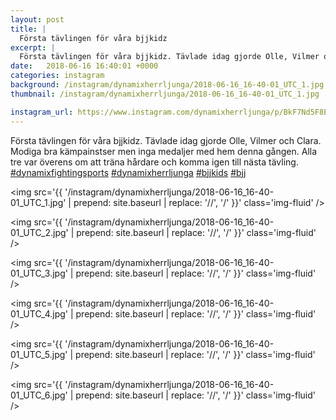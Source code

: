 ```yaml
---
layout: post
title: |
  Första tävlingen för våra bjjkidz
excerpt: |
  Första tävlingen för våra bjjkidz. Tävlade idag gjorde Olle, Vilmer och Clara. Modiga bra kämpainstser men inga medaljer med hem denna gången. Alla tre var överens om att träna hårdare och komma igen till nästa tävling.    
date:   2018-06-16 16:40:01 +0000
categories: instagram
background: /instagram/dynamixherrljunga/2018-06-16_16-40-01_UTC_1.jpg
thumbnail: /instagram/dynamixherrljunga/2018-06-16_16-40-01_UTC_1.jpg

instagram_url: https://www.instagram.com/dynamixherrljunga/p/BkF7Nd5F8E2
---
```

Första tävlingen för våra bjjkidz. Tävlade idag gjorde Olle, Vilmer och Clara. Modiga bra kämpainstser men inga medaljer med hem denna gången. Alla tre var överens om att träna hårdare och komma igen till nästa tävling. [#dynamixfightingsports](https://www.instagram.com/explore/tags/dynamixfightingsports/) [#dynamixherrljunga](https://www.instagram.com/explore/tags/dynamixherrljunga/) [#bjjkids](https://www.instagram.com/explore/tags/bjjkids/) [#bjj](https://www.instagram.com/explore/tags/bjj/)



<img src='{{ '/instagram/dynamixherrljunga/2018-06-16_16-40-01_UTC_1.jpg' | prepend: site.baseurl | replace: '//', '/' }}' class='img-fluid' />


<img src='{{ '/instagram/dynamixherrljunga/2018-06-16_16-40-01_UTC_2.jpg' | prepend: site.baseurl | replace: '//', '/' }}' class='img-fluid' />


<img src='{{ '/instagram/dynamixherrljunga/2018-06-16_16-40-01_UTC_3.jpg' | prepend: site.baseurl | replace: '//', '/' }}' class='img-fluid' />


<img src='{{ '/instagram/dynamixherrljunga/2018-06-16_16-40-01_UTC_4.jpg' | prepend: site.baseurl | replace: '//', '/' }}' class='img-fluid' />


<img src='{{ '/instagram/dynamixherrljunga/2018-06-16_16-40-01_UTC_5.jpg' | prepend: site.baseurl | replace: '//', '/' }}' class='img-fluid' />


<img src='{{ '/instagram/dynamixherrljunga/2018-06-16_16-40-01_UTC_6.jpg' | prepend: site.baseurl | replace: '//', '/' }}' class='img-fluid' />
